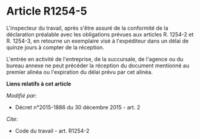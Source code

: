 # Article R1254-5

L'inspecteur du travail, après s'être assuré de la conformité de la déclaration préalable avec les obligations prévues aux
articles R. 1254-2 et R. 1254-3, en retourne un exemplaire visé à l'expéditeur dans un délai de quinze jours à compter de la
réception. 

L'entrée en activité de l'entreprise, de la succursale, de l'agence ou du bureau annexe ne peut précéder la réception du
document mentionné au premier alinéa ou l'expiration du délai prévu par cet alinéa.

**Liens relatifs à cet article**

_Modifié par_:

  - Décret n°2015-1886 du 30 décembre 2015 - art. 2

_Cite_:

  - Code du travail - art. R1254-2
